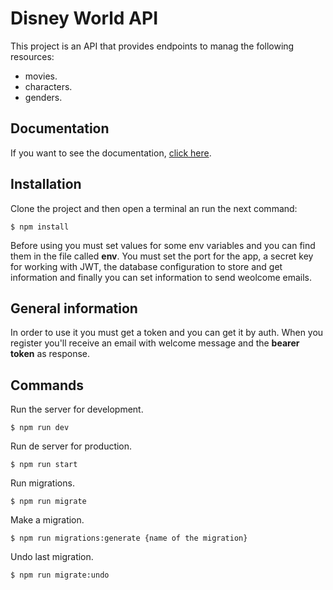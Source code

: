 # Disney World API

This project is an API that provides endpoints to manag the following resources:
- movies.
- characters.
- genders.

## Documentation

If you want to see the documentation, [click here](https://documenter.getpostman.com/view/22799952/VUqoQJGs).

## Installation

Clone the project and then open a terminal an run the next command:

```
$ npm install
```

Before using you must set values for some env variables and you can find them in the file called **env**. You must set the port for the app, a secret key for working with JWT, the database configuration to store and get information and finally you can set information to send weolcome emails.

## General information

In order to use it you must get a token and you can get it by auth. When you register you'll receive an email with welcome message and the **bearer token** as response.

## Commands

Run the server for development.

```
$ npm run dev 
```

Run de server for production.

```
$ npm run start
```

Run migrations.

```
$ npm run migrate
```

Make a migration.

```
$ npm run migrations:generate {name of the migration}
```

Undo last migration.

```
$ npm run migrate:undo
```

